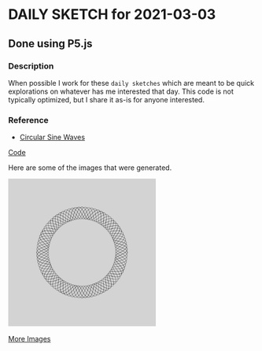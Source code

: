 # DAILY SKETCH for 2021-03-03

## Done using P5.js

### Description

When possible I work for these `daily sketches` which are meant to be quick explorations     on whatever has me interested that day. This code is not typically optimized, but I share it as-is     for anyone interested.

### Reference
- [Circular Sine Waves](https://tex.stackexchange.com/questions/82773/how-to-draw-a-sine-wave-on-a-circular-path-in-tikz)

[Code](2021-03-03) 

Here are some of the images that were generated.

<img src = 'images/keep_2021-3-4-10-6-36.png' width = '300'> 


[More Images](2021-03-03/images) 

